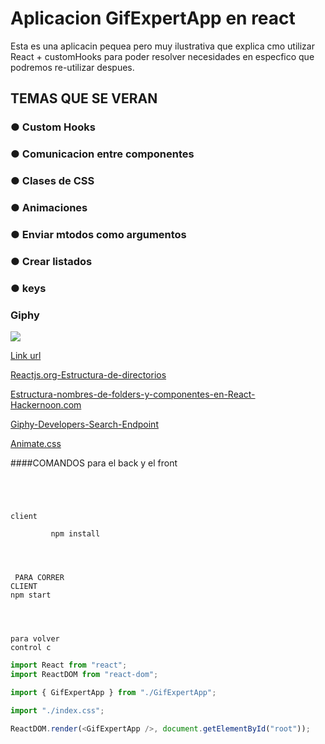 # Aplicacion GifExpertApp en react

Esta es una aplicacin pequea pero muy ilustrativa que explica cmo utilizar React + customHooks para poder resolver necesidades en especfico que podremos re-utilizar despues.

## TEMAS QUE SE VERAN

### ● Custom Hooks

### ● Comunicacion entre componentes

### ● Clases de CSS

### ● Animaciones

### ● Enviar mtodos como argumentos

### ● Crear listados

### ● keys

### Giphy

![](https://res.cloudinary.com/dv6nijgvd/image/upload/v1713318611/nodeANDreact/qk1jz4e8zwp6vi1wy11a.png)

[Link url](https://gif-expert-react.vercel.app/) 


[Reactjs.org-Estructura-de-directorios](https://es.reactjs.org/docs/faq-structure.html)


[Estructura-nombres-de-folders-y-componentes-en-React-Hackernoon.com](https://hackernoon.com/structuring-projects-and-naming-components-in-react-1261b6e18d76)


[Giphy-Developers-Search-Endpoint](https://developers.giphy.com/docs/api/endpoint#search)


[Animate.css](https://animate.style/)

####COMANDOS para el back y el front

```




client

         npm install




 PARA CORRER
CLIENT
npm start




para volver
control c
```

```javascript
import React from "react";
import ReactDOM from "react-dom";

import { GifExpertApp } from "./GifExpertApp";

import "./index.css";

ReactDOM.render(<GifExpertApp />, document.getElementById("root"));
```
